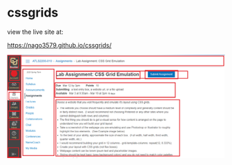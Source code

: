 # cssgrids

view the live site at:

<a href="https://nago3579.github.io/cssgrids/">https://nago3579.github.io/cssgrids/</a>

![the image](toTurnIn.PNG)
